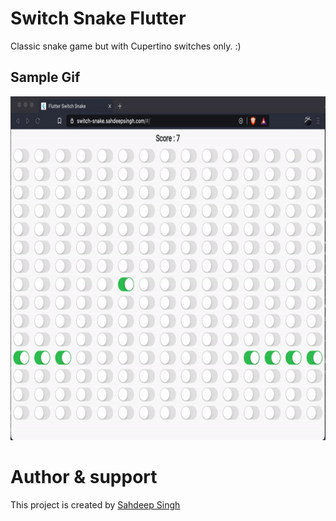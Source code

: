 # Switch Snake Flutter

Classic snake game but with Cupertino switches only. :)

## Sample Gif 

<p align="center">
<img src="https://raw.githubusercontent.com/iamSahdeep/switch_snake_flutter/master/live/gif_sample.gif" width="640" height="550">
</p>

# Author & support
This project is created by [Sahdeep Singh](https://github.com/iamSahdeep)

